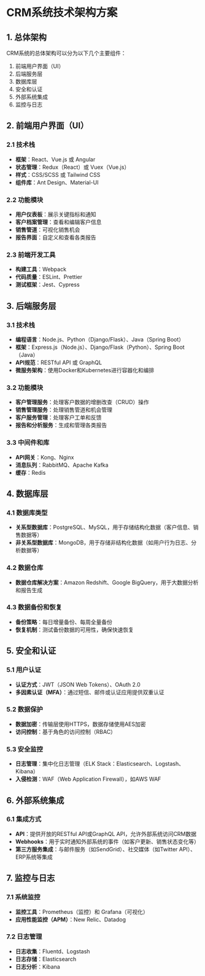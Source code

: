 # CRM系统技术架构方案

## 1. 总体架构

CRM系统的总体架构可以分为以下几个主要组件：

1. 前端用户界面（UI）
2. 后端服务层
3. 数据库层
4. 安全和认证
5. 外部系统集成
6. 监控与日志

## 2. 前端用户界面（UI）

### 2.1 技术栈

- **框架**：React、Vue.js 或 Angular
- **状态管理**：Redux（React）或 Vuex（Vue.js）
- **样式**：CSS/SCSS 或 Tailwind CSS
- **组件库**：Ant Design、Material-UI

### 2.2 功能模块

- **用户仪表板**：展示关键指标和通知
- **客户档案管理**：查看和编辑客户信息
- **销售管道**：可视化销售机会
- **报告界面**：自定义和查看各类报告

### 2.3 前端开发工具

- **构建工具**：Webpack
- **代码质量**：ESLint、Prettier
- **测试框架**：Jest、Cypress

## 3. 后端服务层

### 3.1 技术栈

- **编程语言**：Node.js、Python（Django/Flask）、Java（Spring Boot）
- **框架**：Express.js（Node.js）、Django/Flask（Python）、Spring Boot（Java）
- **API规范**：RESTful API 或 GraphQL
- **微服务架构**：使用Docker和Kubernetes进行容器化和编排

### 3.2 功能模块

- **客户管理服务**：处理客户数据的增删改查（CRUD）操作
- **销售管理服务**：处理销售管道和机会管理
- **客户服务管理**：处理客户工单和反馈
- **报告和分析服务**：生成和管理各类报告

### 3.3 中间件和库

- **API网关**：Kong、Nginx
- **消息队列**：RabbitMQ、Apache Kafka
- **缓存**：Redis

## 4. 数据库层

### 4.1 数据库类型

- **关系型数据库**：PostgreSQL、MySQL，用于存储结构化数据（客户信息、销售数据等）
- **非关系型数据库**：MongoDB，用于存储非结构化数据（如用户行为日志、分析数据等）

### 4.2 数据仓库

- **数据仓库解决方案**：Amazon Redshift、Google BigQuery，用于大数据分析和报告生成

### 4.3 数据备份和恢复

- **备份策略**：每日增量备份、每周全量备份
- **恢复机制**：测试备份数据的可用性，确保快速恢复

## 5. 安全和认证

### 5.1 用户认证

- **认证方式**：JWT（JSON Web Tokens）、OAuth 2.0
- **多因素认证（MFA）**：通过短信、邮件或认证应用提供双重认证

### 5.2 数据保护

- **数据加密**：传输层使用HTTPS，数据存储使用AES加密
- **访问控制**：基于角色的访问控制（RBAC）

### 5.3 安全监控

- **日志管理**：集中化日志管理（ELK Stack：Elasticsearch、Logstash、Kibana）
- **入侵检测**：WAF（Web Application Firewall），如AWS WAF

## 6. 外部系统集成

### 6.1 集成方式

- **API**：提供开放的RESTful API或GraphQL API，允许外部系统访问CRM数据
- **Webhooks**：用于实时通知外部系统的事件（如客户更新、销售状态变化等）
- **第三方服务集成**：与邮件服务（如SendGrid）、社交媒体（如Twitter API）、ERP系统等集成

## 7. 监控与日志

### 7.1 系统监控

- **监控工具**：Prometheus（监控）和 Grafana（可视化）
- **应用性能监控（APM）**：New Relic、Datadog

### 7.2 日志管理

- **日志收集**：Fluentd、Logstash
- **日志存储**：Elasticsearch
- **日志分析**：Kibana